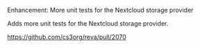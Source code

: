 Enhancement: More unit tests for the Nextcloud storage provider

Adds more unit tests for the Nextcloud storage provider.

https://github.com/cs3org/reva/pull/2070

